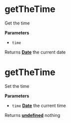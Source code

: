 <!-- Generated by documentation.js. Update this documentation by updating the source code. -->

# getTheTime

Get the time

**Parameters**

-   `time`  

Returns **[Date](https://developer.mozilla.org/en-US/docs/Web/JavaScript/Reference/Global_Objects/Date)** the current date

# getTheTime

Set the time

**Parameters**

-   `time` **[Date](https://developer.mozilla.org/en-US/docs/Web/JavaScript/Reference/Global_Objects/Date)** the current time

Returns **[undefined](https://developer.mozilla.org/en-US/docs/Web/JavaScript/Reference/Global_Objects/undefined)** nothing
